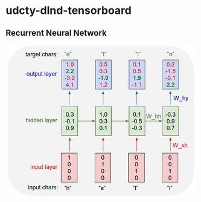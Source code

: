 # udcty-dlnd-tensorboard

## Recurrent Neural Network

![alt text](assets/charseq.jpeg "Network Diagram")
